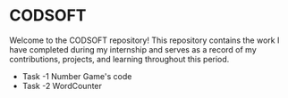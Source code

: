 # CODSOFT

Welcome to the CODSOFT repository! This repository contains the work I have completed during my internship and serves as a record of my contributions, projects, and learning throughout this period.

- Task -1 Number Game's code 
- Task -2 WordCounter 
